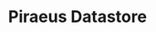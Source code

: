 ---
title: "Piraeus Datastore"
description: 'HA Datastore for Persistent Volumes'
info: [{
  subtitle: 'High Available',
  desc: 'Supports 1/2/3 replica numbers and online switch between them. Piraeus place the replicas intelligently across the nodes to balance the workload.',
  imgUrl: '/img/kube/high-available.png',
}, {
  subtitle: 'Linux Native',
  desc: 'DRBD, as the core component, has been a part of Linux kernel for 10 years. LVM, as the backend, is also a Linux cornerstone. There is no un-battle-tested new stack in data plane.',
  imgUrl: '/img/kube/linux-native.png',
}, {
  subtitle: 'Simple',
  desc: 'Manages data accessibility and availability without the need to integrate a complex storage API. All the configurations are explicit and human-readable.',
  imgUrl: '/img/kube/simple.png',
}, {
  subtitle: 'High Performance',
  desc: 'DRBD-9 has great data replication efficiency. It provides synchronous,semi-synchronous and asynchronous replication schemes, and also supports RDMA for high-speed across-node connection.',
  imgUrl: '/img/kube/high-performance.png',
}, {
  subtitle: 'Cloud Agnostic',
  desc: 'Piraeus can run on all kinds of storage medium: RAID, SAN, NAS or EBS. It unifies storage system across different clouds, both public and private.',
  imgUrl: '/img/kube/cloud-agnostic.png',
}, {
  subtitle: 'Secure',
  desc: 'Fully supports OpenSSL encryption and LDAP authentication. Also provides data encryption at DRBD level. Integrates secret-key management with KVDB, AWS-KMS and Azure Key-Vault.',
  imgUrl: '/img/kube/secure.png',
}]
firstBtnName: 'Katacoda Tutorial'
firstBtnUrl: 'https://www.katacoda.com/piraeus'
secondBtnName: 'View on Github'
secondBtnUrl: 'https://github.com/piraeusdatastore'
btnHint: '100% Open Source, 100% Cloud Native'
hintBtnName: 'Kubenetes'
hintBtnUrl: 'https://docs.piraeus.io'
hintInfo: '$ kubectl apply -f https://raw.githubusercontent.com/piraeus-datastore/piraeus-operator.yaml'
hintInfoUrl: 'https://raw.githubusercontent.com/piraeus-datastore/piraeus-operator.yaml'
linbitUrl: 'https://www.linbit.com/en/'
daocloudUrl: 'https://www.daocloud.io/'
---